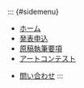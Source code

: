 ::: {#sidemenu}

- [ホーム](index.html)
- [発表申込](submission.html)
- [原稿執筆要項](authoring.html)
- [アートコンテスト](art_contest.html)
<!--
- [セッション一覧](session.html)
- [原稿投稿](submission.html)
- [参加登録など](registration.html)
- [プログラム](program.html)
- [講演時間](presen_style.html)
- [学生プレゼン](award.html)
- [展示・広告](exhibition.html)
- [アクセス・会場案内](access.html)
- [宿泊案内](hotel.html)
- [共催・協賛・後援](support.html)
- [実行委員](committee.html)
-->
- [問い合わせ](index.html#contact)
:::
